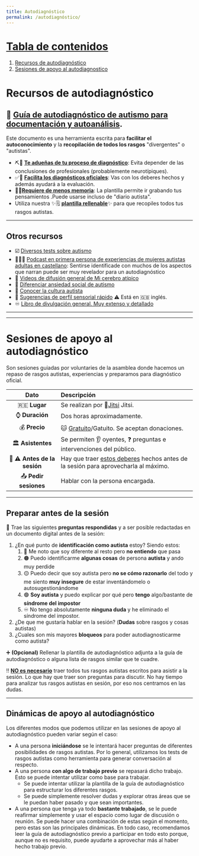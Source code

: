 ```yaml
---
title: Autodiagnóstico
permalink: /autodiagnóstico/
---
```


# [Tabla de contenidos](#Tabla-de-contenidos)
<!-- 1. [Grupo de Telegram de autodiagnóstico](#-invitación-a-grupo-de-autodiagnóstico-en-telegram) -->
1. [Recursos de autodiagnóstico](#recursos-de-autodiagnóstico)
1. [Sesiones de apoyo al autodiagnostico](#Sesiones-de-apoyo-al-autodiagnóstico)

<!-- ##  ![Logo Telegram][1] [Invitación a grupo de autodiagnóstico en Telegram]()  -->
<!-- El grupo de Telegram de autodiagnóstico es un lugar de :speaking_head: **discusión colectiva sobre rasgos autistas** donde la gente comparte experiencias y se :people_hugging: apoya mutuamente. Entrad y comentad cualquier rasgo o experiencia que os parezca y el propio grupo os apoyará.  -->

<!-- Principios del grupo: -->
<!-- * :heavy_check_mark: Solo deberían entrar personas que quieran **investigar sobre si son autistas**.   -->
<!-- * :+1: Son :wave: bienvenides quienes tengan dudas y ganas de aprender y explorar.   -->
<!-- * :busts_in_silhouette: Les miembros de la asamblea intervendrán para apoyar,aconsejar o moderar cuando puedan. -->
<!-- * :+1: Creemos que puede ser un apoyo con :smile: :partying_face: <u>**fines terapéuticos**</u>  -->
<!-- * :mega: Nos facilita <u>**agendar sesiones de apoyo al autodiagnóstico**</u>. -->

<!-- --- -->

# Recursos de autodiagnóstico
## :book: [Guía de autodiagnóstico de autismo para documentación y autoanálisis](../guia-de-autodiagnóstico). 
Este documento es una herramienta escrita para **facilitar el autoconocimiento** y la **recopilación de todos los rasgos** "divergentes" o "autistas". 
* ⛏🔨 <u>**Te adueñas de tu proceso de diagnóstico**</u>: Evita depender de las conclusiones de profesionales (probablemente neurotípiques). 
* ✅📝 <u>**Facilita los diagnósticos oficiales**</u>: Vas con los deberes hechos y además ayudará a la evaluación.
* 🧠🔋<u>**Requiere de menos memoria**</u>: La plantilla permite ir grabando tus pensamientos .Puede usarse incluso de "diario autista".
* Utiliza nuestra ✨🗒 [**plantilla rellenable**](guia-de-autodiagnóstico#plantillas-rellenables-para-documentación-de-rasgos-ir-arriba)✨ para que recopiles todos tus rasgos autistas.

---

## Otros recursos
<!-- * :link: [Articulo de la asamblea sobre crisis autistas](Recurso%3A-Referencia-sobre-crisis-autistas-y-como-ayudar) -->
* ☑️ [Diversos tests sobre autismo](https://embrace-autism.com/autism-tests/)
* 🧑🏽‍🦱 [Podcast en primera persona de experiencias de mujeres autistas adultas en castellano](https://www.rtve.es/play/audios/soy-mujer-soy-autista/):
  Sentirse identificade con muchos de los aspectos que narran puede ser muy revelador para un autodiagnóstico
* 🎥 [Videos de difusión general de Mi cerebro atípico](https://www.youtube.com/@autismomicerebroatipico8549)
* 🔢 [Diferenciar ansiedad social de autismo](https://es.wikihow.com/diferenciar-la-ansiedad-social-del-autismo)
* 🎥 [Conocer la cultura autista](https://es.wikihow.com/experimentar-la-cultura-autista)
* 👃 [Sugerencias de perfil sensorial rápido](https://sensory.semh.co.uk/) :warning: Está en :uk: inglés.
* ♾️ [Libro de divulgación general. Muy extenso y detallado](https://autisticadvocacy.org/wp-content/uploads/2023/04/WTTAC-Spanish-Book-Interior.pdf)

---
---

# Sesiones de apoyo al autodiagnóstico
Son sesiones guiadas por voluntaries de la asamblea donde hacemos un repaso de rasgos autistas, experiencias y preparamos para diagnóstico oficial. 

| Dato | Descripción |
| :----: | :----------- |
| :reunion: **Lugar** | Se realizan por :genie:[Jitsi](https://meet.jit.si/)  Jitsi. |
| :watch: **Duración**| Dos horas aproximadamente. |
| :moneybag:  **Precio** | :cat: <u>Gratuito</u>/Gatuito. Se aceptan donaciones. |
| :classical_building: **Asistentes** | Se permiten :ear: oyentes, :question: preguntas e intervenciones del público. |
| :memo: :warning: **Antes de la sesión** | Hay que traer [estos deberes](#preparar-antes-de-la-sesión) hechos antes de la sesión para aprovecharla al máximo. |
| :outbox_tray: **Pedir sesiones**| Hablar con la persona encargada. |

<!-- | :calendar: **Fechas**| Se publican en el [calendario google de la asamblea](Interno%3A-Calendario-asambleas-y-terapia#calendar-enlace-al-calendario-google-p%C3%BAblico-de-la-asamblea). | -->
<!-- | :outbox_tray: **Pedir sesiones**| Hay que rellenar :writing_hand: [este formulario](https://forms.gle/mFDyKPA2FT4CY1898).<br/> Es para organizar las sesiones y **pedir las adaptaciones** necesarias.<br/>Se organizan cuando les voluntaries tienen disponibilidad horaria y cucharas :spoon:. | -->
<!-- | :inbox_tray: **Opiniones** o <br/> **Agradecimientos** / **Quejas** | -->
<!-- [Formulario](https://forms.gle/xKAPvHu8gM5MZuPr8) para aportar tu -->
<!-- opinión. | -->

---

## Preparar antes de la sesión

:memo: Trae las siguientes **preguntas respondidas** y a ser posible redactadas en un documento digital antes de la sesión:
1. ¿En qué punto de **identificación como autista** estoy? Siendo estos:
    1. :red_circle: Me noto que soy diferente al resto pero **no entiendo** que pasa
    1. :orange_circle: Puedo identificarme **algunas cosas** de persona **autista** y ando muy perdide
    1. :yellow_circle: Puedo decir que soy autista pero **no se cómo razonarlo** del todo y me siento **muy insegure** de estar inventándomelo o autosugestionándome
    1. :green_circle: **Soy autista** y puedo explicar por qué pero **tengo** algo/bastante de **síndrome del impostor**
    1. :infinity: No tengo absolutamente **ninguna duda** y he eliminado el síndrome del impostor.
1. ¿De que me gustaría hablar en la sesión? (**Dudas** sobre rasgos y cosas autistas)
1. ¿Cuales son mis mayores **bloqueos** para poder autodiagnosticarme como autista?

:heavy_plus_sign: **(Opcional)** Rellenar la plantilla de autodiagnóstico adjunta a la guía de autodiagnóstico o alguna lista de rasgos similar que te cuadre.

:bangbang: <u>**NO es necesario**</u> traer todos tus rasgos autistas escritos para asistir a la sesión. Lo que hay que traer son preguntas para discutir. No hay tiempo para analizar tus rasgos autistas en sesión, por eso nos centramos en las dudas.

---

## Dinámicas de apoyo al autodiagnóstico
Los diferentes modos que podemos utilizar en las sesiones de apoyo al autodiagnóstico pueden variar según el caso:
* A una persona **iniciándose** se le intentará hacer preguntas de diferentes posibilidades de rasgos autistas. Por lo general, utilizamos los tests de rasgos autistas como herramienta para generar conversación al respecto.
* A una persona **con algo de trabajo previo** se repasará dicho trabajo. Esto se puede intentar utilizar como base para trabajar.
    * Se puede intentar utilizar la plantilla de la guía de autodiagnóstico para estructurar los diferentes rasgos.
    * Se puede simplemente resolver dudas y explorar otras áreas que se le puedan haber pasado y que sean importantes.
* A una persona que tenga ya todo **bastante trabajado**, se le puede reafirmar simplemente y usar el espacio como lugar de discusión o reunión.
Se puede hacer una combinación de estas según el momento, pero estas son las principales dinámicas.
En todo caso, recomendamos leer la guía de autodiagnóstico previo a participar en todo esto porque, aunque no es requisito, puede ayudarte a aprovechar más al haber hecho trabajo previo.


<!-- [1]: https://raw.githubusercontent.com/AsambleaAutistaMadrid/General/4b33c634db67c1b5c14b9425930e6315d897b205/imagen-asamblearia/telegram-logo-circle-32x32.png -->
